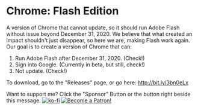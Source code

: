# Chrome: Flash Edition
A version of Chrome that cannot update, so it should run Adobe Flash without issue beyond December 31, 2020.
We believe that what created an impact shouldn't just disappear, so here we are, making Flash work again.
Our goal is to create a version of Chrome that can:
1. Run Adobe Flash after December 31, 2020. (Check!)
2. Sign into Google. (Currently in beta, but still, check!)
3. Not update. (Check!)

To download, go to the "Releases" page, or go here: http://bit.ly/3bn0eLx


Want to support me? Click the "Sponsor" Button or the button right beside this message.
[![ko-fi](https://www.ko-fi.com/img/githubbutton_sm.svg)](http://kofi.chromeflash.xyz)
[![Become a Patron!](https://i.imgur.com/BbE01dL.png)](https://www.patreon.com/bePatron?u=29221610)
